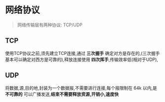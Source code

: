 # 网络协议

>   网络传输层有两种协议: TCP/UDP

## TCP

使用TCP协议之前,须先建立TCP连接,通过 **三次握手** 确定对方是存在的,(三次握手基本可以确定对西方是可靠的),释放连接使用 **四次挥手**,传输效率低(相对于UDP),

## UDP

将数据,源,目的地,封装为一个数据报,不需要进行连接,每个报限制在 64k 以内,是 **不可靠的** 可以广播发送,**结束不需要释放资源,开销小,速度快**

